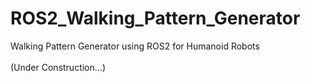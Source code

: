 # ROS2_Walking_Pattern_Generator
Walking Pattern Generator using ROS2 for Humanoid Robots<br>
<br>
(Under Construction...)<br>